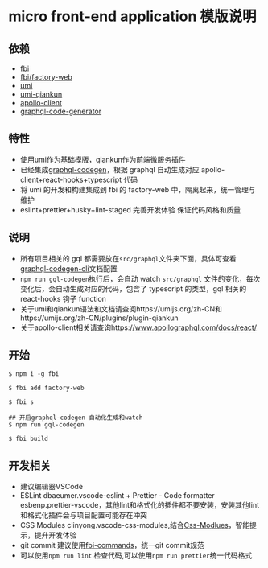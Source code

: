 # micro front-end application 模版说明

## 依赖

- [fbi](https://github.com/fbi-js/fbi)
- [fbi/factory-web](https://github.com/fbi-js/fbi)
- [umi](https://github.com/umijs/umi)
- [umi-qiankun](https://umijs.org/zh-CN/plugins/plugin-qiankun)
- [apollo-client](https://github.com/apollographql/apollo-client)
- [graphql-code-generator](https://github.com/dotansimha/graphql-code-generator)
  
## 特性

- 使用umi作为基础模版，qiankun作为前端微服务插件
- 已经集成[graphql-codegen](https://github.com/dotansimha/graphql-code-generator)，根据 graphql 自动生成对应 apollo-client+react-hooks+typescript 代码
- 将 umi 的开发和构建集成到 fbi 的 factory-web 中，隔离起来，统一管理与维护
- eslint+prettier+husky+lint-staged 完善开发体验 保证代码风格和质量

## 说明

- 所有项目相关的 gql 都需要放在`src/graphql`文件夹下面，具体可查看 [graphql-codegen-cli](https://graphql-code-generator.com/docs/getting-started/index)文档配置
- `npm run gql-codegen`执行后，会自动 watch `src/graphql` 文件的变化，每次变化后，会自动生成对应的代码，包含了 typescript 的类型，gql 相关的 react-hooks 钩子 function
- 关于umi和qiankun语法和文档请查阅https://umijs.org/zh-CN和https://umijs.org/zh-CN/plugins/plugin-qiankun
- 关于apollo-client相关请查询https://www.apollographql.com/docs/react/

## 开始

```shell
$ npm i -g fbi

$ fbi add factory-web

$ fbi s

## 开启graphql-codegen 自动化生成和watch
$ npm run gql-codegen

$ fbi build
```
## 开发相关
- 建议编辑器VSCode
- ESLint dbaeumer.vscode-eslint + Prettier - Code formatter esbenp.prettier-vscode，其他lint和格式化的插件都不要安装，安装其他lint和格式化插件会与项目配置可能存在冲突
- CSS Modules clinyong.vscode-css-modules,结合[Css-Modlues](https://github.com/css-modules/css-modules)，智能提示，提升开发体验
- git commit 建议使用[fbi-commands](https://github.com/fbi-js/factory-commands)，统一git commit规范
- 可以使用`npm run lint` 检查代码,可以使用`npm run prettier`统一代码格式